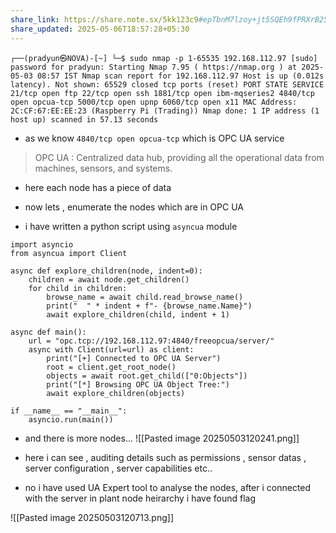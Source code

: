 ```yaml
---
share_link: https://share.note.sx/5kk123c9#epTbnM7lzoy+jt5SQEh9fPRXrB25FwUHhB9diz8vewo
share_updated: 2025-05-06T18:57:28+05:30
---
```



```
┌──(pradyun㉿NOVA)-[~] └─$ sudo nmap -p 1-65535 192.168.112.97 [sudo] password for pradyun: Starting Nmap 7.95 ( https://nmap.org ) at 2025-05-03 08:57 IST Nmap scan report for 192.168.112.97 Host is up (0.012s latency). Not shown: 65529 closed tcp ports (reset) PORT STATE SERVICE 21/tcp open ftp 22/tcp open ssh 1881/tcp open ibm-mqseries2 4840/tcp open opcua-tcp 5000/tcp open upnp 6060/tcp open x11 MAC Address: 2C:CF:67:EE:EE:23 (Raspberry Pi (Trading)) Nmap done: 1 IP address (1 host up) scanned in 57.13 seconds
```


- as we know `4840/tcp open opcua-tcp` which is OPC UA service

>OPC UA : Centralized data hub, providing all the operational data from machines, sensors, and systems.

- here each node has a piece of data

- now lets , enumerate the nodes which are in OPC UA

- i have written a python script using `asyncua` module

```
import asyncio
from asyncua import Client

async def explore_children(node, indent=0):
    children = await node.get_children()
    for child in children:
        browse_name = await child.read_browse_name()
        print("  " * indent + f"- {browse_name.Name}")
        await explore_children(child, indent + 1)

async def main():
    url = "opc.tcp://192.168.112.97:4840/freeopcua/server/"
    async with Client(url=url) as client:
        print("[+] Connected to OPC UA Server")
        root = client.get_root_node()
        objects = await root.get_child(["0:Objects"])
        print("[*] Browsing OPC UA Object Tree:")
        await explore_children(objects)

if __name__ == "__main__":
    asyncio.run(main())

```

- and there is more nodes...
![[Pasted image 20250503120241.png]]

- here i can see , auditing details such as permissions , sensor datas , server configuration , server capabilities etc..

- no i have used UA Expert tool to analyse the nodes, after i connected with the server in plant node heirarchy i have found flag

![[Pasted image 20250503120713.png]]



